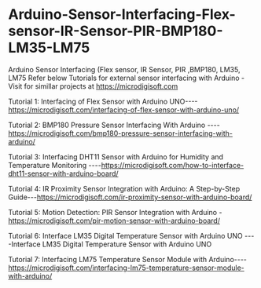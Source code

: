 # Arduino-Sensor-Interfacing-Flex-sensor-IR-Sensor-PIR-BMP180-LM35-LM75
Arduino Sensor Interfacing (Flex sensor, IR Sensor, PIR ,BMP180, LM35, LM75
Refer below Tutorials for external sensor interfacing with Arduino - Visit for simillar projects at https://microdigisoft.com

Tutorial 1: Interfacing of Flex Sensor with Arduino UNO----https://microdigisoft.com/interfacing-of-flex-sensor-with-arduino-uno/

Tutorial 2: BMP180 Pressure Sensor Interfacing With Arduino ----https://microdigisoft.com/bmp180-pressure-sensor-interfacing-with-arduino/

Tutorial 3: Interfacing DHT11 Sensor with Arduino for Humidity and Temperature Monitoring ----https://microdigisoft.com/how-to-interface-dht11-sensor-with-arduino-board/

Tutorial 4: IR Proximity Sensor Integration with Arduino: A Step-by-Step Guide---https://microdigisoft.com/ir-proximity-sensor-with-arduino-board/

Tutorial 5: Motion Detection: PIR Sensor Integration with Arduino -https://microdigisoft.com/pir-motion-sensor-with-arduino-board/

Tutorial 6: Interface LM35 Digital Temperature Sensor with Arduino UNO ----Interface LM35 Digital Temperature Sensor with Arduino UNO

Tutorial 7: Interfacing LM75 Temperature Sensor Module with Arduino----https://microdigisoft.com/interfacing-lm75-temperature-sensor-module-with-arduino/



